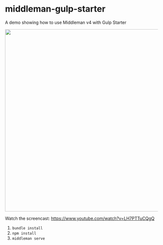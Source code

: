 # middleman-gulp-starter
A demo showing how to use Middleman v4 with Gulp Starter

<a href="https://www.youtube.com/watch?v=LH7PTTuCQgQ" target="_blank"><img src="https://d1zjcuqflbd5k.cloudfront.net/files/acc_62580/13Fxy?response-content-disposition=inline;%20filename=middleman-gulp-starter.png&Expires=1459774800&Signature=Efy4-tqYe2cYYy9XhQge7Qa8A6siPaAMUUS9~j6KI48gEKdrekNoCf5G2qp3UDJf02lLvqELNWzJCKXnYgrxP9XQgpftgJA7ZBIPA2E3sJafpIdJmcGNWh6k50lhBlTK1YCIVDaXbYFJskM4y2HMBMxXkiFsDpPTWMuwUljwEiI_&Key-Pair-Id=APKAJTEIOJM3LSMN33SA" width="600"/></a>

Watch the screencast: https://www.youtube.com/watch?v=LH7PTTuCQgQ

1. `bundle install`
2. `npm install`
3. `middleman serve`
